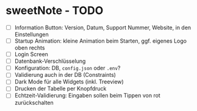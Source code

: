 # sweetNote - TODO

- [ ] Information Button: Version, Datum, Support Nummer, Website, in den Einstellungen
- [ ] Startup Animation: kleine Animation beim Starten, ggf. eigenes Logo oben rechts
- [ ] Login Screen
- [ ] Datenbank-Verschlüsselung
- [ ] Konfiguration: DB, `config.json` oder `.env`?
- [ ] Validierung auch in der DB (Constraints)
- [ ] Dark Mode für alle Widgets (inkl. Treeview)
- [ ] Drucken der Tabelle per Knopfdruck
- [ ] Echtzeit-Validierung: Eingaben sollen beim Tippen von rot zurückschalten
